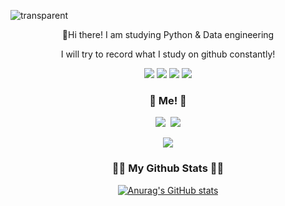 ![transparent](https://capsule-render.vercel.app/api?type=transparent&fontColor=703ee5&text=Newbie`s%20GitHub%20&height=150&fontSize=60&desc=Welcome!&descAlignY=75&descAlign=60)

<p align="center"> 👋Hi there! I am studying Python & Data engineering </p>
<p align="center">I will try to record what I study on github constantly!</p>


<!-- //github -->
<p align="center"><img src="https://img.shields.io/badge/github-181717?style=for-the-badge&logo=github&logoColor=white">
<img src="https://img.shields.io/badge/Python-3776AB?style=for-the-badge&logo=python&logoColor=white">
<img src="https://img.shields.io/badge/numpy-13243?style=for-the-badge&logo=numpy&logoColor=white">
<img src="https://img.shields.io/badge/pandas-150458?style=for-the-badge&logo=pandas&logoColor=white">
</p>


<!-- 다양한 배지들을 통해 프로필을 다채롭게 꾸미기 -->
<h3 align="center">🌈 Me! 🌈</h3>
<p align="center">
  <a href="https://www.instagram.com/riv3rsun/"><img src="https://img.shields.io/badge/Instagram-E4405F?style=flat-square&logo=Instagram&logoColor=white&link=https://www.instagram.com/riv3rsun/"/></a>&nbsp
  <a href="mailto:tim605@naver.com"><img src="https://img.shields.io/badge/naver-03C75A?style=flat&logo=Naver&logoColor=white&link=tim605@naver.com"/></a>
</p>

<!-- hits를 사용해서 github 프로필의 방문자 수를 확인 -->
<p align="center">
  <a href="https://hits.seeyoufarm.com"><img src="https://hits.seeyoufarm.com/api/count/incr/badge.svg?url=https%3A%2F%2Fgithub.com%2FCheonKangHae&count_bg=%2341B883&title_bg=%23CDC2C2&icon=github.svg&icon_color=%23E7E7E7&title=hits&edge_flat=false"/></a>
</p>

<!-- github 통계를 프로필에 표시 -->
<h3 align="center">👩‍💻 My Github Stats 👩‍💻</h3>
<div align="center">

[![Anurag's GitHub stats](https://github-readme-stats.vercel.app/api?username=pro-newbie&hide_title=true&show_icons=true&include_all_commits=true&disable_animations=true)](https://github.com/anuraghazra/github-readme-stats)
</div>
